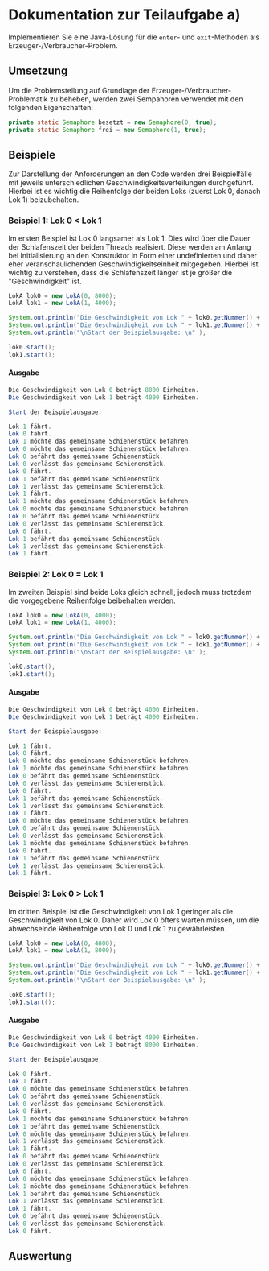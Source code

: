 # Dokumentation zur Teilaufgabe a)
Implementieren Sie eine Java-Lösung für die `enter`- und `exit`-Methoden als Erzeuger-/Verbraucher-Problem.

## Umsetzung
Um die Problemstellung auf Grundlage der Erzeuger-/Verbraucher-Problematik zu beheben, werden zwei Sempahoren verwendet 
mit den folgenden Eigenschaften:
```java
private static Semaphore besetzt = new Semaphore(0, true);
private static Semaphore frei = new Semaphore(1, true);
```

## Beispiele
Zur Darstellung der Anforderungen an den Code werden drei Beispielfälle mit jeweils unterschiedlichen 
Geschwindigkeitsverteilungen durchgeführt. Hierbei ist es wichtig die Reihenfolge der beiden Loks (zuerst Lok 0, danach 
Lok 1) beizubehalten.

### Beispiel 1: Lok 0 < Lok 1
Im ersten Beispiel ist Lok 0 langsamer als Lok 1. Dies wird über die Dauer der Schlafenszeit der beiden Threads
realisiert. Diese werden am Anfang bei Initialisierung an den Konstruktor in Form einer undefinierten und daher eher 
veranschaulichenden Geschwindigkeitseinheit mitgegeben. Hierbei ist wichtig zu verstehen, dass die Schlafenszeit länger 
ist je größer die "Geschwindigkeit" ist.

```java
LokA lok0 = new LokA(0, 8000);
LokA lok1 = new LokA(1, 4000);

System.out.println("Die Geschwindigkeit von Lok " + lok0.getNummer() + " beträgt " + lok0.getGeschwindigkeit() + " Einheiten.");
System.out.println("Die Geschwindigkeit von Lok " + lok1.getNummer() + " beträgt " + lok1.getGeschwindigkeit() + " Einheiten.");
System.out.println("\nStart der Beispielausgabe: \n" );

lok0.start();
lok1.start();
```

#### Ausgabe


```java
Die Geschwindigkeit von Lok 0 beträgt 8000 Einheiten.
Die Geschwindigkeit von Lok 1 beträgt 4000 Einheiten.

Start der Beispielausgabe:

Lok 1 fährt.
Lok 0 fährt.
Lok 1 möchte das gemeinsame Schienenstück befahren.
Lok 0 möchte das gemeinsame Schienenstück befahren.
Lok 0 befährt das gemeinsame Schienenstück.
Lok 0 verlässt das gemeinsame Schienenstück.
Lok 0 fährt.
Lok 1 befährt das gemeinsame Schienenstück.
Lok 1 verlässt das gemeinsame Schienenstück.
Lok 1 fährt.
Lok 1 möchte das gemeinsame Schienenstück befahren.
Lok 0 möchte das gemeinsame Schienenstück befahren.
Lok 0 befährt das gemeinsame Schienenstück.
Lok 0 verlässt das gemeinsame Schienenstück.
Lok 0 fährt.
Lok 1 befährt das gemeinsame Schienenstück.
Lok 1 verlässt das gemeinsame Schienenstück.
Lok 1 fährt.
```

### Beispiel 2: Lok 0 = Lok 1
Im zweiten Beispiel sind beide Loks gleich schnell, jedoch muss trotzdem die vorgegebene Reihenfolge beibehalten werden.

```java
LokA lok0 = new LokA(0, 4000);
LokA lok1 = new LokA(1, 4000);

System.out.println("Die Geschwindigkeit von Lok " + lok0.getNummer() + " beträgt " + lok0.getGeschwindigkeit() + " Einheiten.");
System.out.println("Die Geschwindigkeit von Lok " + lok1.getNummer() + " beträgt " + lok1.getGeschwindigkeit() + " Einheiten.");
System.out.println("\nStart der Beispielausgabe: \n" );

lok0.start();
lok1.start();
```

#### Ausgabe


```java
Die Geschwindigkeit von Lok 0 beträgt 4000 Einheiten.
Die Geschwindigkeit von Lok 1 beträgt 4000 Einheiten.

Start der Beispielausgabe: 

Lok 1 fährt.
Lok 0 fährt.
Lok 0 möchte das gemeinsame Schienenstück befahren.
Lok 1 möchte das gemeinsame Schienenstück befahren.
Lok 0 befährt das gemeinsame Schienenstück.
Lok 0 verlässt das gemeinsame Schienenstück.
Lok 0 fährt.
Lok 1 befährt das gemeinsame Schienenstück.
Lok 1 verlässt das gemeinsame Schienenstück.
Lok 1 fährt.
Lok 0 möchte das gemeinsame Schienenstück befahren.
Lok 0 befährt das gemeinsame Schienenstück.
Lok 0 verlässt das gemeinsame Schienenstück.
Lok 1 möchte das gemeinsame Schienenstück befahren.
Lok 0 fährt.
Lok 1 befährt das gemeinsame Schienenstück.
Lok 1 verlässt das gemeinsame Schienenstück.
Lok 1 fährt.
```

### Beispiel 3: Lok 0 > Lok 1
Im dritten Beispiel ist die Geschwindigkeit von Lok 1 geringer als die Geschwindigkeit von Lok 0. Daher wird Lok 0 
öfters warten müssen, um die abwechselnde Reihenfolge von Lok 0 und Lok 1 zu gewährleisten.

```java
LokA lok0 = new LokA(0, 4000);
LokA lok1 = new LokA(1, 8000);

System.out.println("Die Geschwindigkeit von Lok " + lok0.getNummer() + " beträgt " + lok0.getGeschwindigkeit() + " Einheiten.");
System.out.println("Die Geschwindigkeit von Lok " + lok1.getNummer() + " beträgt " + lok1.getGeschwindigkeit() + " Einheiten.");
System.out.println("\nStart der Beispielausgabe: \n" );

lok0.start();
lok1.start();
```

#### Ausgabe


```java
Die Geschwindigkeit von Lok 0 beträgt 4000 Einheiten.
Die Geschwindigkeit von Lok 1 beträgt 8000 Einheiten.

Start der Beispielausgabe: 

Lok 0 fährt.
Lok 1 fährt.
Lok 0 möchte das gemeinsame Schienenstück befahren.
Lok 0 befährt das gemeinsame Schienenstück.
Lok 0 verlässt das gemeinsame Schienenstück.
Lok 0 fährt.
Lok 1 möchte das gemeinsame Schienenstück befahren.
Lok 1 befährt das gemeinsame Schienenstück.
Lok 0 möchte das gemeinsame Schienenstück befahren.
Lok 1 verlässt das gemeinsame Schienenstück.
Lok 1 fährt.
Lok 0 befährt das gemeinsame Schienenstück.
Lok 0 verlässt das gemeinsame Schienenstück.
Lok 0 fährt.
Lok 0 möchte das gemeinsame Schienenstück befahren.
Lok 1 möchte das gemeinsame Schienenstück befahren.
Lok 1 befährt das gemeinsame Schienenstück.
Lok 1 verlässt das gemeinsame Schienenstück.
Lok 1 fährt.
Lok 0 befährt das gemeinsame Schienenstück.
Lok 0 verlässt das gemeinsame Schienenstück.
Lok 0 fährt.
```

## Auswertung